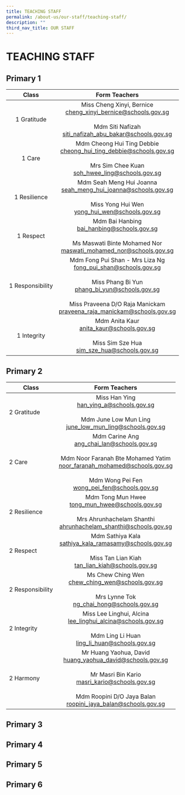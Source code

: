 ```yaml
---
title: TEACHING STAFF
permalink: /about-us/our-staff/teaching-staff/
description: ""
third_nav_title: OUR STAFF
---
```

# TEACHING STAFF

## Primary 1

| Class             |        Form Teachers       |
|:-----------------:|:------------------:|
| 1 Gratitude       |                                     Miss Cheng Xinyi, Bernice<br>[cheng\_xinyi\_bernice@schools.gov.sg](mailto:cheng_xinyi_bernice@schools.gov.sg)<br><br>Mdm Siti Nafizah<br>[siti\_nafizah\_abu\_bakar@schools.gov.sg](mailto:siti_nafizah_abu_bakar@schools.gov.sg)                                    |
| 1 Care            |                                       Mdm Cheong Hui Ting Debbie<br>[cheong\_hui\_ting\_debbie@schools.gov.sg](mailto:cheong_hui_ting_debbie@schools.gov.sg)<br><br>Mrs Sim Chee Kuan<br>[soh\_hwee\_ling@schools.gov.sg](mailto:soh_hwee_ling@schools.gov.sg)                                     |
| 1 Resilience      |                                          Mdm Seah Meng Hui Joanna<br>[seah\_meng\_hui\_joanna@schools.gov.sg](mailto:seah_meng_hui_joanna@schools.gov.sg)<br><br>Miss Yong Hui Wen<br>[yong\_hui\_wen@schools.gov.sg](mailto:yong_hui_wen@schools.gov.sg)                                      |
| 1 Respect         |                                          Mdm Bai Hanbing<br>[bai\_hanbing@schools.gov.sg](mailto:bai_hanbing@schools.gov.sg)<br><br>Ms Maswati Binte Mohamed Nor<br>[maswati\_mohamed\_nor@schools.gov.sg](mailto:maswati_mohamed_nor@schools.gov.sg)                                         |
|  1 Responsibility | Mdm Fong Pui Shan - Mrs Liza Ng<br>[fong\_pui\_shan@schools.gov.sg](mailto:fong_pui_shan@schools.gov.sg)<br><br>Miss Phang Bi Yun<br>[phang\_bi\_yun@schools.gov.sg](mailto:phang_bi_yun@schools.gov.sg)<br><br>Miss Praveena D/O Raja Manickam<br>[praveena\_raja\_manickam@schools.gov.sg](mailto:praveena_raja_manickam@schools.gov.sg) |
|     1 Integrity   |                                                    Mdm Anita Kaur<br>[anita\_kaur@schools.gov.sg](mailto:anita_kaur@schools.gov.sg)<br><br>Miss Sim Sze Hua<br>[sim\_sze\_hua@schools.gov.sg](mailto:sim_sze_hua@schools.gov.sg)                                                     |

## Primary 2

| Class            |                                                                                        Form Teachers                                                                                        |
|------------------|:-------------------------------------------------------------------------------------------------------------------------------------------------------------------------------------------:|
| 2 Gratitude      |                                          Miss Han Ying<br>han_ying_a@schools.gov.sg<br><br>Mdm June Low Mun Ling<br>june_low_mun_ling@schools.gov.sg                                        |
| 2 Care           |    Mdm Carine Ang<br>ang_chai_lan@schools.gov.sg<br><br>Mdm Noor Faranah Bte Mohamed Yatim<br>noor_faranah_mohamed@schools.gov.sg<br><br>Mdm Wong Pei Fen<br>wong_pei_fen@schools.gov.sg    |
| 2 Resilience     |                                  Mdm Tong Mun Hwee<br>tong_mun_hwee@schools.gov.sg<br><br>Mrs Ahrunhachelam Shanthi<br>ahrunhachelam_shanthi@schools.gov.sg                                 |
| 2 Respect        |                                      Mdm Sathiya Kala<br>sathiya_kala_ramasamy@schools.gov.sg<br><br>Miss Tan Lian Kiah<br>tan_lian_kiah@schools.gov.sg                                     |
| 2 Responsibility |                                           Ms Chew Ching Wen<br>chew_ching_wen@schools.gov.sg<br><br>Mrs Lynne Tok<br>ng_chai_hong@schools.gov.sg                                            |
| 2 Integrity      |                                     Miss Lee Linghui, Alcina<br>lee_linghui_alcina@schools.gov.sg<br><br>Mdm Ling Li Huan<br>ling_li_huan@schools.gov.sg                                    |
| 2 Harmony        | Mr Huang Yaohua, David<br>huang_yaohua_david@schools.gov.sg<br><br>Mr Masri Bin Kario<br>masri_kario@schools.gov.sg<br><br>Mdm Roopini D/O Jaya Balan<br>roopini_jaya_balan@schools.gov.sg  |



## Primary 3





## Primary 4




## Primary 5



## Primary 6